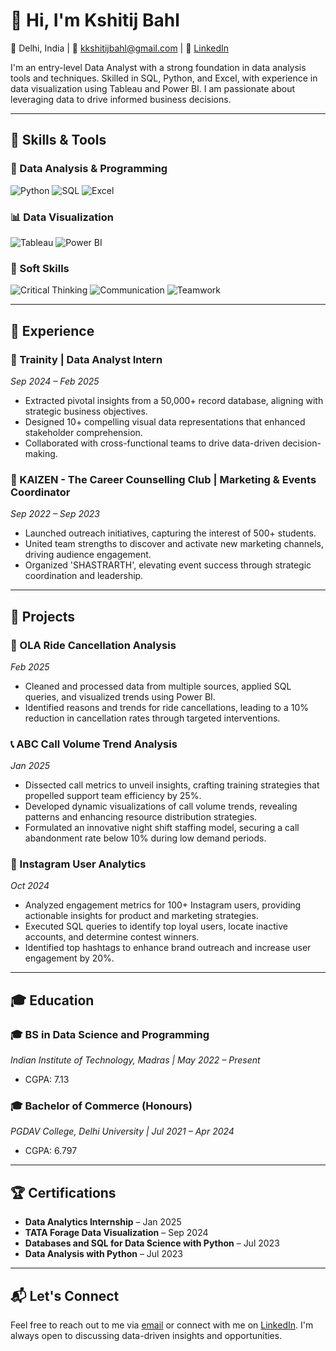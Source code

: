 # 👋 Hi, I'm Kshitij Bahl

📍 Delhi, India | 📧 [kkshitijbahl@gmail.com](mailto:kkshitijbahl@gmail.com) | 🔗 [LinkedIn](https://www.linkedin.com/in/kshitij-bahl)

I'm an entry-level Data Analyst with a strong foundation in data analysis tools and techniques. Skilled in SQL, Python, and Excel, with experience in data visualization using Tableau and Power BI. I am passionate about leveraging data to drive informed business decisions.

---

## 🧠 Skills & Tools

### 🔧 Data Analysis & Programming
![Python](https://img.shields.io/badge/Python-3776AB?style=flat&logo=python&logoColor=white)
![SQL](https://img.shields.io/badge/SQL-4479A1?style=flat&logo=MySQL&logoColor=white)
![Excel](https://img.shields.io/badge/Excel-217346?style=flat&logo=microsoft-excel&logoColor=white)

### 📊 Data Visualization
![Tableau](https://img.shields.io/badge/Tableau-E97627?style=flat&logo=tableau&logoColor=white)
![Power BI](https://img.shields.io/badge/Power%20BI-5A2C3D?style=flat&logo=power-bi&logoColor=white)

### 💼 Soft Skills
![Critical Thinking](https://img.shields.io/badge/Critical%20Thinking-FFD700?style=flat&logo=brain&logoColor=white)
![Communication](https://img.shields.io/badge/Communication-1E90FF?style=flat&logo=comment&logoColor=white)
![Teamwork](https://img.shields.io/badge/Teamwork-32CD32?style=flat&logo=users&logoColor=white)

---

## 💼 Experience

### 🔹 Trainity | Data Analyst Intern
*Sep 2024 – Feb 2025*

- Extracted pivotal insights from a 50,000+ record database, aligning with strategic business objectives.
- Designed 10+ compelling visual data representations that enhanced stakeholder comprehension.
- Collaborated with cross-functional teams to drive data-driven decision-making.

### 🔹 KAIZEN - The Career Counselling Club | Marketing & Events Coordinator
*Sep 2022 – Sep 2023*

- Launched outreach initiatives, capturing the interest of 500+ students.
- United team strengths to discover and activate new marketing channels, driving audience engagement.
- Organized 'SHASTRARTH', elevating event success through strategic coordination and leadership.

---

## 📂 Projects

### 🚖 OLA Ride Cancellation Analysis
*Feb 2025*

- Cleaned and processed data from multiple sources, applied SQL queries, and visualized trends using Power BI.
- Identified reasons and trends for ride cancellations, leading to a 10% reduction in cancellation rates through targeted interventions.

### 📞 ABC Call Volume Trend Analysis
*Jan 2025*

- Dissected call metrics to unveil insights, crafting training strategies that propelled support team efficiency by 25%.
- Developed dynamic visualizations of call volume trends, revealing patterns and enhancing resource distribution strategies.
- Formulated an innovative night shift staffing model, securing a call abandonment rate below 10% during low demand periods.

### 📸 Instagram User Analytics
*Oct 2024*

- Analyzed engagement metrics for 100+ Instagram users, providing actionable insights for product and marketing strategies.
- Executed SQL queries to identify top loyal users, locate inactive accounts, and determine contest winners.
- Identified top hashtags to enhance brand outreach and increase user engagement by 20%.

---

## 🎓 Education

### 🎓 BS in Data Science and Programming
*Indian Institute of Technology, Madras | May 2022 – Present*
- CGPA: 7.13

### 🎓 Bachelor of Commerce (Honours)
*PGDAV College, Delhi University | Jul 2021 – Apr 2024*
- CGPA: 6.797

---

## 🏆 Certifications

- **Data Analytics Internship** – Jan 2025
- **TATA Forage Data Visualization** – Sep 2024
- **Databases and SQL for Data Science with Python** – Jul 2023
- **Data Analysis with Python** – Jul 2023

---

## 📬 Let's Connect

Feel free to reach out to me via [email](mailto:kkshitijbahl@gmail.com) or connect with me on [LinkedIn](https://www.linkedin.com/in/kshitij-bahl). I'm always open to discussing data-driven insights and opportunities.
